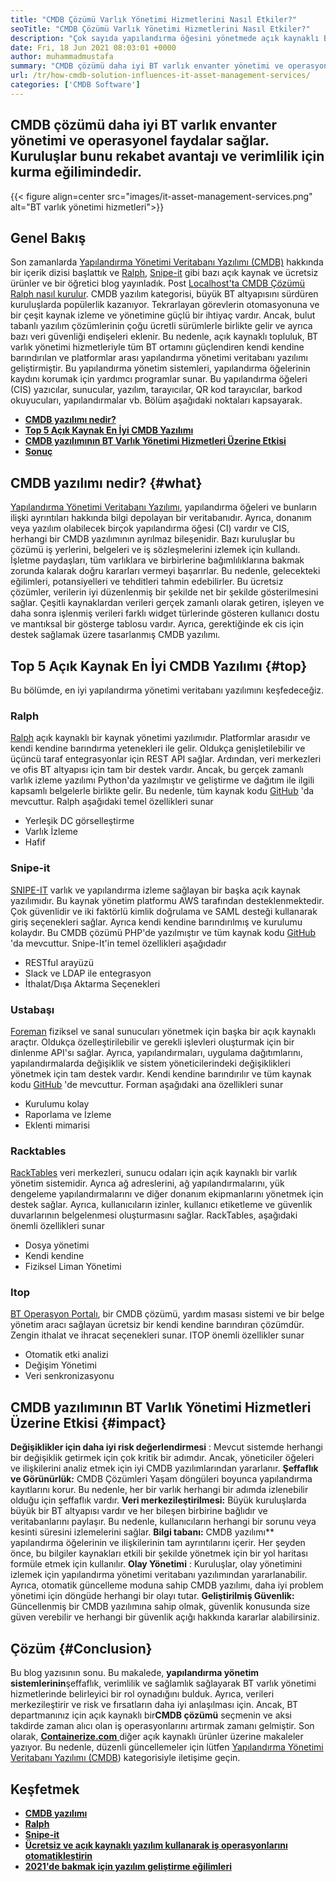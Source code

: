 ```yaml
---
title: "CMDB Çözümü Varlık Yönetimi Hizmetlerini Nasıl Etkiler?" 
seoTitle: "CMDB Çözümü Varlık Yönetimi Hizmetlerini Nasıl Etkiler?" 
description: "Çok sayıda yapılandırma öğesini yönetmede açık kaynaklı BT varlık yönetimi hizmetlerinin ve ücretsiz CMDB yazılımının önemini öğrenmek için bu blog yayınını izleyin." 
date: Fri, 18 Jun 2021 08:03:01 +0000
author: muhammadmustafa
summary: "CMDB çözümü daha iyi BT varlık envanter yönetimi ve operasyonel faydalar sağlar. Kuruluşlar bunu rekabet avantajı ve verimlilik için kurma eğilimindedir." 
url: /tr/how-cmdb-solution-influences-it-asset-management-services/
categories: ['CMDB Software']
---
```


## CMDB çözümü daha iyi BT varlık envanter yönetimi ve operasyonel faydalar sağlar. Kuruluşlar bunu rekabet avantajı ve verimlilik için kurma eğilimindedir.

{{< figure align=center src="images/it-asset-management-services.png" alt="BT varlık yönetimi hizmetleri">}}


## **Genel Bakış** 
Son zamanlarda [Yapılandırma Yönetimi Veritabanı Yazılımı (CMDB)][1] hakkında bir içerik dizisi başlattık ve [Ralph][2], [Snipe-it][3] gibi bazı açık kaynak ve ücretsiz ürünler ve bir öğretici blog yayınladık. Post [Localhost'ta CMDB Çözümü Ralph nasıl kurulur][4]. CMDB yazılım kategorisi, büyük BT altyapısını sürdüren kuruluşlarda popülerlik kazanıyor. Tekrarlayan görevlerin otomasyonuna ve bir çeşit kaynak izleme ve yönetimine güçlü bir ihtiyaç vardır. Ancak, bulut tabanlı yazılım çözümlerinin çoğu ücretli sürümlerle birlikte gelir ve ayrıca bazı veri güvenliği endişeleri eklenir. Bu nedenle, açık kaynaklı topluluk, BT varlık yönetimi hizmetleriyle tüm BT ortamını güçlendiren kendi kendine barındırılan ve platformlar arası yapılandırma yönetimi veritabanı yazılımı geliştirmiştir.
Bu yapılandırma yönetim sistemleri, yapılandırma öğelerinin kaydını korumak için yardımcı programlar sunar. Bu yapılandırma öğeleri (CIS) yazıcılar, sunucular, yazılım, tarayıcılar, QR kod tarayıcılar, barkod okuyucuları, yapılandırmalar vb. Bölüm aşağıdaki noktaları kapsayarak.
* **[CMDB yazılımı nedir?][5]** 
* **[Top 5 Açık Kaynak En İyi CMDB Yazılımı][6]** 
* [ **CMDB yazılımının BT Varlık Yönetimi Hizmetleri Üzerine Etkisi** ][7]
* **[Sonuç][8]** 

## **CMDB yazılımı nedir?** {#what}

[Yapılandırma Yönetimi Veritabanı Yazılımı][1], yapılandırma öğeleri ve bunların ilişki ayrıntıları hakkında bilgi depolayan bir veritabanıdır. Ayrıca, donanım veya yazılım olabilecek birçok yapılandırma öğesi (CI) vardır ve CIS, herhangi bir CMDB yazılımının ayrılmaz bileşenidir. Bazı kuruluşlar bu çözümü iş yerlerini, belgeleri ve iş sözleşmelerini izlemek için kullandı. İşletme paydaşları, tüm varlıklara ve birbirlerine bağımlılıklarına bakmak zorunda kalarak doğru kararları vermeyi başarırlar. Bu nedenle, gelecekteki eğilimleri, potansiyelleri ve tehditleri tahmin edebilirler. Bu ücretsiz çözümler, verilerin iyi düzenlenmiş bir şekilde net bir şekilde gösterilmesini sağlar. Çeşitli kaynaklardan verileri gerçek zamanlı olarak getiren, işleyen ve daha sonra işlenmiş verileri farklı widget türlerinde gösteren kullanıcı dostu ve mantıksal bir gösterge tablosu vardır. Ayrıca, gerektiğinde ek cis için destek sağlamak üzere tasarlanmış CMDB yazılımı.

## **Top 5 Açık Kaynak En İyi CMDB Yazılımı** {#top}

Bu bölümde, en iyi yapılandırma yönetimi veritabanı yazılımını keşfedeceğiz.

### Ralph
[Ralph][2] açık kaynaklı bir kaynak yönetimi yazılımıdır. Platformlar arasıdır ve kendi kendine barındırma yetenekleri ile gelir. Oldukça genişletilebilir ve üçüncü taraf entegrasyonlar için REST API sağlar. Ardından, veri merkezleri ve ofis BT altyapısı için tam bir destek vardır. Ancak, bu gerçek zamanlı varlık izleme yazılımı Python'da yazılmıştır ve geliştirme ve dağıtım ile ilgili kapsamlı belgelerle birlikte gelir. Bu nedenle, tüm kaynak kodu [GitHub][9] 'da mevcuttur.
Ralph aşağıdaki temel özellikleri sunar
  * Yerleşik DC görselleştirme
  * Varlık İzleme
  * Hafif

### Snipe-it
[SNIPE-IT][3] varlık ve yapılandırma izleme sağlayan bir başka açık kaynak yazılımıdır. Bu kaynak yönetim platformu AWS tarafından desteklenmektedir. Çok güvenlidir ve iki faktörlü kimlik doğrulama ve SAML desteği kullanarak giriş seçenekleri sağlar. Ayrıca kendi kendine barındırılmış ve kurulumu kolaydır. Bu CMDB çözümü PHP'de yazılmıştır ve tüm kaynak kodu [GitHub][10] 'da mevcuttur.
Snipe-It'in temel özellikleri aşağıdadır
  * RESTful arayüzü
  * Slack ve LDAP ile entegrasyon
  * İthalat/Dışa Aktarma Seçenekleri

### Ustabaşı
[Foreman][11] fiziksel ve sanal sunucuları yönetmek için başka bir açık kaynaklı araçtır. Oldukça özelleştirilebilir ve gerekli işlevleri oluşturmak için bir dinlenme API'sı sağlar. Ayrıca, yapılandırmaları, uygulama dağıtımlarını, yapılandırmalarda değişiklik ve sistem yöneticilerindeki değişiklikleri yönetmek için tam destek vardır. Kendi kendine barındırılır ve tüm kaynak kodu [GitHub][12] 'de mevcuttur.
Forman aşağıdaki ana özellikleri sunar
  * Kurulumu kolay
  * Raporlama ve İzleme
  * Eklenti mimarisi

### Racktables
[RackTables][13] veri merkezleri, sunucu odaları için açık kaynaklı bir varlık yönetim sistemidir. Ayrıca ağ adreslerini, ağ yapılandırmalarını, yük dengeleme yapılandırmalarını ve diğer donanım ekipmanlarını yönetmek için destek sağlar. Ayrıca, kullanıcıların izinler, kullanıcı etiketleme ve güvenlik duvarlarının belgelenmesi oluşturmasını sağlar.
RackTables, aşağıdaki önemli özellikleri sunar
  * Dosya yönetimi
  * Kendi kendine
  * Fiziksel Liman Yönetimi

### Itop
[BT Operasyon Portalı][14], bir CMDB çözümü, yardım masası sistemi ve bir belge yönetim aracı sağlayan ücretsiz bir kendi kendine barındıran çözümdür. Zengin ithalat ve ihracat seçenekleri sunar.
ITOP önemli özellikler sunar
  * Otomatik etki analizi
  * Değişim Yönetimi
  * Veri senkronizasyonu

## CMDB yazılımının [][15] BT Varlık Yönetimi Hizmetleri Üzerine Etkisi {#impact}

**Değişiklikler için daha iyi risk değerlendirmesi** : Mevcut sistemde herhangi bir değişiklik getirmek için çok kritik bir adımdır. Ancak, yöneticiler öğeleri ve ilişkilerini analiz etmek için iyi CMDB yazılımlarından yararlanır.
**Şeffaflık ve Görünürlük:**  CMDB Çözümleri Yaşam döngüleri boyunca yapılandırma kayıtlarını korur. Bu nedenle, her bir varlık herhangi bir adımda izlenebilir olduğu için şeffaflık vardır.
**Veri merkezileştirilmesi:**  Büyük kuruluşlarda büyük bir BT altyapısı vardır ve her bileşen birbirine bağlıdır ve veritabanlarını paylaşır. Bu nedenle, kullanıcıların herhangi bir sorunu veya kesinti süresini izlemelerini sağlar.
**Bilgi tabanı:** CMDB yazılımı** yapılandırma öğelerinin ve ilişkilerinin tam ayrıntılarını içerir. Her şeyden önce, bu bilgiler kaynakları etkili bir şekilde yönetmek için bir yol haritası formüle etmek için kullanılır.
**Olay Yönetimi** : Kuruluşlar, olay yönetimini izlemek için yapılandırma yönetimi veritabanı yazılımından yararlanabilir. Ayrıca, otomatik güncelleme moduna sahip CMDB yazılımı, daha iyi problem yönetimi için döngüde herhangi bir olayı tutar.
**Geliştirilmiş Güvenlik:**  Güncellenmiş bir CMDB yazılımına sahip olmak, güvenlik konusunda size güven verebilir ve herhangi bir güvenlik açığı hakkında kararlar alabilirsiniz.

## **Çözüm** {#Conclusion}

Bu blog yazısının sonu. Bu makalede, **yapılandırma yönetim sistemlerinin**şeffaflık, verimlilik ve sağlamlık sağlayarak BT varlık yönetimi hizmetlerinde belirleyici bir rol oynadığını bulduk. Ayrıca, verileri merkezileştirir ve risk ve fırsatların daha iyi anlaşılması için. Ancak, BT departmanınız için açık kaynaklı bir**CMDB çözümü** seçmenin ve aksi takdirde zaman alıcı olan iş operasyonlarını artırmak zamanı gelmiştir.
Son olarak, [ **Containerize.com** ][16] diğer açık kaynaklı ürünler üzerine makaleler yazıyor. Bu nedenle, düzenli güncellemeler için lütfen [][17][Yapılandırma Yönetimi Veritabanı Yazılımı (CMDB][1]) kategorisiyle iletişime geçin.

## Keşfetmek
* **[CMDB yazılımı][1]** 
* **[Ralph][2]** 
* [ **Snipe-it** ][3]
* [ **Ücretsiz ve açık kaynaklı yazılım kullanarak iş operasyonlarını otomatikleştirin** ][18]
* **[2021'de bakmak için yazılım geliştirme eğilimleri][19]** 



[1]: https://products.containerize.com/cmdb-software/
[2]: https://products.containerize.com/cmdb-software/ralph/
[3]: https://products.containerize.com/cmdb-software/snipe-it/
[4]: https://blog.containerize.com/cmdb-software/how-to-set-up-cmdb-solution-ralph-on-localhost/
[5]: #what
[6]: #top
[7]: #impact
[8]: #Conclusion
[9]: https://github.com/allegro/ralph
[10]: https://github.com/snipe/snipe-it
[11]: https://theforeman.org/
[12]: https://github.com/theforeman/foreman
[13]: https://www.racktables.org/
[14]: https://www.combodo.com/itop
[15]: https://blog.containerize.com/wp-admin/post.php?post=5864&action=edit#app
[16]: https://www.containerize.com/
[17]: https://products.containerize.com/single-sign-on/
[18]: https://blog.containerize.com/blogging/automate-business-operations-using-open-source-software/
[19]: https://blog.containerize.com/blockchain-platforms/software-development-trends-to-look-out-for-in-2021/
